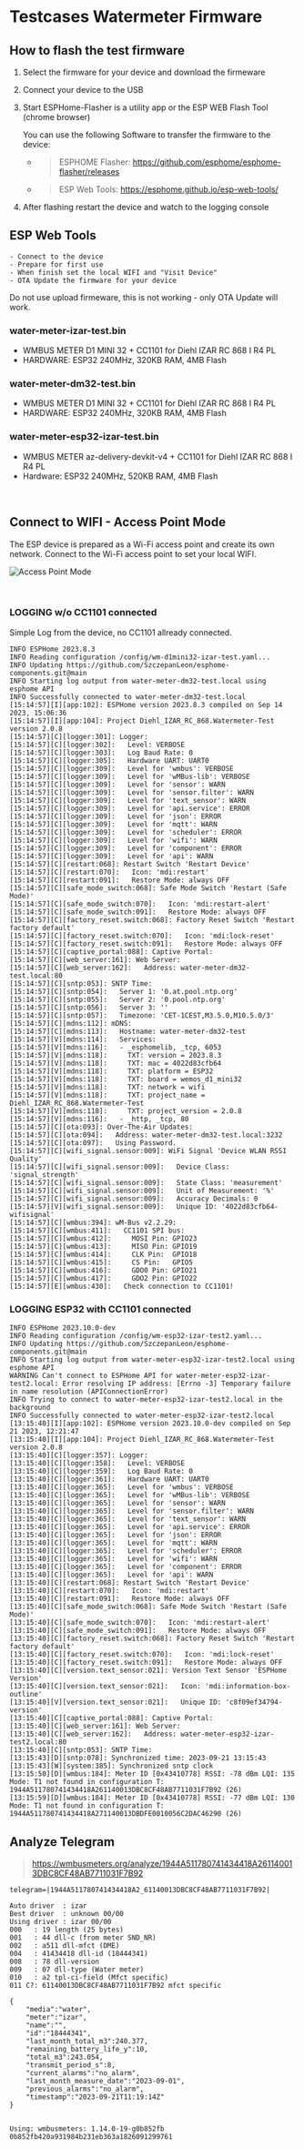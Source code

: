 # Testcases Watermeter Firmware

## How to flash the test firmware

1. Select the firmware for your device and download the firmeware
2. Connect your device to the USB 
3. Start ESPHome-Flasher is a utility app or the ESP WEB Flash Tool (chrome browser)

   You can use the following Software to transfer the firmware to the device:
    - > ESPHOME Flasher: https://github.com/esphome/esphome-flasher/releases
    - > ESP Web Tools: https://esphome.github.io/esp-web-tools/
4. After flashing restart the device and watch to the logging console

## ESP Web Tools
    - Connect to the device
    - Prepare for first use
    - When finish set the local WIFI and "Visit Device"
    - OTA Update the firmware for your device
    
Do not use upload firmeware, this is not working - only OTA Update will work.

### water-meter-izar-test.bin
- WMBUS METER D1 MINI 32 + CC1101 for Diehl IZAR RC 868 I R4 PL
- HARDWARE: ESP32 240MHz, 320KB RAM, 4MB Flash

### water-meter-dm32-test.bin
- WMBUS METER D1 MINI 32 + CC1101 for Diehl IZAR RC 868 I R4 PL
- HARDWARE: ESP32 240MHz, 320KB RAM, 4MB Flash

### water-meter-esp32-izar-test.bin
- WMBUS METER az-delivery-devkit-v4 + CC1101 for Diehl IZAR RC 868 I R4 PL
- Hardware: ESP32 240MHz, 520KB RAM, 4MB Flash

<br>

## Connect to WIFI - Access Point Mode
The ESP device is prepared as a Wi-Fi access point and create its own network. Connect to the Wi-Fi access point to set your local WIFI.

![Access Point Mode](./WLAN_ACCESS.png)

<br>


### LOGGING w/o CC1101 connected

Simple Log from the device, no CC1101 allready connected.

```
INFO ESPHome 2023.8.3
INFO Reading configuration /config/wm-d1mini32-izar-test.yaml...
INFO Updating https://github.com/SzczepanLeon/esphome-components.git@main
INFO Starting log output from water-meter-dm32-test.local using esphome API
INFO Successfully connected to water-meter-dm32-test.local
[15:14:57][I][app:102]: ESPHome version 2023.8.3 compiled on Sep 14 2023, 15:06:36
[15:14:57][I][app:104]: Project Diehl_IZAR_RC_868.Watermeter-Test version 2.0.8
[15:14:57][C][logger:301]: Logger:
[15:14:57][C][logger:302]:   Level: VERBOSE
[15:14:57][C][logger:303]:   Log Baud Rate: 0
[15:14:57][C][logger:305]:   Hardware UART: UART0
[15:14:57][C][logger:309]:   Level for 'wmbus': VERBOSE
[15:14:57][C][logger:309]:   Level for 'wMBus-lib': VERBOSE
[15:14:57][C][logger:309]:   Level for 'sensor': WARN
[15:14:57][C][logger:309]:   Level for 'sensor.filter': WARN
[15:14:57][C][logger:309]:   Level for 'text_sensor': WARN
[15:14:57][C][logger:309]:   Level for 'api.service': ERROR
[15:14:57][C][logger:309]:   Level for 'json': ERROR
[15:14:57][C][logger:309]:   Level for 'mqtt': WARN
[15:14:57][C][logger:309]:   Level for 'scheduler': ERROR
[15:14:57][C][logger:309]:   Level for 'wifi': WARN
[15:14:57][C][logger:309]:   Level for 'component': ERROR
[15:14:57][C][logger:309]:   Level for 'api': WARN
[15:14:57][C][restart:068]: Restart Switch 'Restart Device'
[15:14:57][C][restart:070]:   Icon: 'mdi:restart'
[15:14:57][C][restart:091]:   Restore Mode: always OFF
[15:14:57][C][safe_mode_switch:068]: Safe Mode Switch 'Restart (Safe Mode)'
[15:14:57][C][safe_mode_switch:070]:   Icon: 'mdi:restart-alert'
[15:14:57][C][safe_mode_switch:091]:   Restore Mode: always OFF
[15:14:57][C][factory_reset.switch:068]: Factory Reset Switch 'Restart factory default'
[15:14:57][C][factory_reset.switch:070]:   Icon: 'mdi:lock-reset'
[15:14:57][C][factory_reset.switch:091]:   Restore Mode: always OFF
[15:14:57][C][captive_portal:088]: Captive Portal:
[15:14:57][C][web_server:161]: Web Server:
[15:14:57][C][web_server:162]:   Address: water-meter-dm32-test.local:80
[15:14:57][C][sntp:053]: SNTP Time:
[15:14:57][C][sntp:054]:   Server 1: '0.at.pool.ntp.org'
[15:14:57][C][sntp:055]:   Server 2: '0.pool.ntp.org'
[15:14:57][C][sntp:056]:   Server 3: ''
[15:14:57][C][sntp:057]:   Timezone: 'CET-1CEST,M3.5.0,M10.5.0/3'
[15:14:57][C][mdns:112]: mDNS:
[15:14:57][C][mdns:113]:   Hostname: water-meter-dm32-test
[15:14:57][V][mdns:114]:   Services:
[15:14:57][V][mdns:116]:   - _esphomelib, _tcp, 6053
[15:14:57][V][mdns:118]:     TXT: version = 2023.8.3
[15:14:57][V][mdns:118]:     TXT: mac = 4022d83cfb64
[15:14:57][V][mdns:118]:     TXT: platform = ESP32
[15:14:57][V][mdns:118]:     TXT: board = wemos_d1_mini32
[15:14:57][V][mdns:118]:     TXT: network = wifi
[15:14:57][V][mdns:118]:     TXT: project_name = Diehl_IZAR_RC_868.Watermeter-Test
[15:14:57][V][mdns:118]:     TXT: project_version = 2.0.8
[15:14:57][V][mdns:116]:   - _http, _tcp, 80
[15:14:57][C][ota:093]: Over-The-Air Updates:
[15:14:57][C][ota:094]:   Address: water-meter-dm32-test.local:3232
[15:14:57][C][ota:097]:   Using Password.
[15:14:57][C][wifi_signal.sensor:009]: WiFi Signal 'Device WLAN RSSI Quality'
[15:14:57][C][wifi_signal.sensor:009]:   Device Class: 'signal_strength'
[15:14:57][C][wifi_signal.sensor:009]:   State Class: 'measurement'
[15:14:57][C][wifi_signal.sensor:009]:   Unit of Measurement: '%'
[15:14:57][C][wifi_signal.sensor:009]:   Accuracy Decimals: 0
[15:14:57][V][wifi_signal.sensor:009]:   Unique ID: '4022d83cfb64-wifisignal'
[15:14:57][C][wmbus:394]: wM-Bus v2.2.29:
[15:14:57][C][wmbus:411]:   CC1101 SPI bus:
[15:14:57][C][wmbus:412]:     MOSI Pin: GPIO23
[15:14:57][C][wmbus:413]:     MISO Pin: GPIO19
[15:14:57][C][wmbus:414]:     CLK Pin:  GPIO18
[15:14:57][C][wmbus:415]:     CS Pin:   GPIO5
[15:14:57][C][wmbus:416]:     GDO0 Pin: GPIO21
[15:14:57][C][wmbus:417]:     GDO2 Pin: GPIO22
[15:14:57][E][wmbus:430]:   Check connection to CC1101!
```

### LOGGING ESP32 with CC1101 connected

```
INFO ESPHome 2023.10.0-dev
INFO Reading configuration /config/wm-esp32-izar-test2.yaml...
INFO Updating https://github.com/SzczepanLeon/esphome-components.git@main
INFO Starting log output from water-meter-esp32-izar-test2.local using esphome API
WARNING Can't connect to ESPHome API for water-meter-esp32-izar-test2.local: Error resolving IP address: [Errno -3] Temporary failure in name resolution (APIConnectionError)
INFO Trying to connect to water-meter-esp32-izar-test2.local in the background
INFO Successfully connected to water-meter-esp32-izar-test2.local
[13:15:40][I][app:102]: ESPHome version 2023.10.0-dev compiled on Sep 21 2023, 12:21:47
[13:15:40][I][app:104]: Project Diehl_IZAR_RC_868.Watermeter-Test version 2.0.8
[13:15:40][C][logger:357]: Logger:
[13:15:40][C][logger:358]:   Level: VERBOSE
[13:15:40][C][logger:359]:   Log Baud Rate: 0
[13:15:40][C][logger:361]:   Hardware UART: UART0
[13:15:40][C][logger:365]:   Level for 'wmbus': VERBOSE
[13:15:40][C][logger:365]:   Level for 'wMBus-lib': VERBOSE
[13:15:40][C][logger:365]:   Level for 'sensor': WARN
[13:15:40][C][logger:365]:   Level for 'sensor.filter': WARN
[13:15:40][C][logger:365]:   Level for 'text_sensor': WARN
[13:15:40][C][logger:365]:   Level for 'api.service': ERROR
[13:15:40][C][logger:365]:   Level for 'json': ERROR
[13:15:40][C][logger:365]:   Level for 'mqtt': WARN
[13:15:40][C][logger:365]:   Level for 'scheduler': ERROR
[13:15:40][C][logger:365]:   Level for 'wifi': WARN
[13:15:40][C][logger:365]:   Level for 'component': ERROR
[13:15:40][C][logger:365]:   Level for 'api': WARN
[13:15:40][C][restart:068]: Restart Switch 'Restart Device'
[13:15:40][C][restart:070]:   Icon: 'mdi:restart'
[13:15:40][C][restart:091]:   Restore Mode: always OFF
[13:15:40][C][safe_mode_switch:068]: Safe Mode Switch 'Restart (Safe Mode)'
[13:15:40][C][safe_mode_switch:070]:   Icon: 'mdi:restart-alert'
[13:15:40][C][safe_mode_switch:091]:   Restore Mode: always OFF
[13:15:40][C][factory_reset.switch:068]: Factory Reset Switch 'Restart factory default'
[13:15:40][C][factory_reset.switch:070]:   Icon: 'mdi:lock-reset'
[13:15:40][C][factory_reset.switch:091]:   Restore Mode: always OFF
[13:15:40][C][version.text_sensor:021]: Version Text Sensor 'ESPHome Version'
[13:15:40][C][version.text_sensor:021]:   Icon: 'mdi:information-box-outline'
[13:15:40][V][version.text_sensor:021]:   Unique ID: 'c8f09ef34794-version'
[13:15:40][C][captive_portal:088]: Captive Portal:
[13:15:40][C][web_server:161]: Web Server:
[13:15:40][C][web_server:162]:   Address: water-meter-esp32-izar-test2.local:80
[13:15:40][C][sntp:053]: SNTP Time:
[13:15:43][D][sntp:078]: Synchronized time: 2023-09-21 13:15:43
[13:15:43][W][system:385]: Synchronized sntp clock
[13:15:50][D][wmbus:184]: Meter ID [0x43410778] RSSI: -78 dBm LQI: 135 Mode: T1 not found in configuration T: 1944A511780741434418A261140013DBC8CF48AB7711031F7B92 (26)
[13:15:59][D][wmbus:184]: Meter ID [0x43410778] RSSI: -77 dBm LQI: 130 Mode: T1 not found in configuration T: 1944A511780741434418A271140013DBDFE0010056C2DAC46290 (26)
```

## Analyze Telegram

> https://wmbusmeters.org/analyze/1944A511780741434418A261140013DBC8CF48AB7711031F7B92

```
telegram=|1944A511780741434418A2_61140013DBC8CF48AB7711031F7B92|

Auto driver  : izar
Best driver  : unknown 00/00
Using driver : izar 00/00
000   : 19 length (25 bytes)
001   : 44 dll-c (from meter SND_NR)
002   : a511 dll-mfct (DME)
004   : 41434418 dll-id (18444341)
008   : 78 dll-version
009   : 07 dll-type (Water meter)
010   : a2 tpl-ci-field (Mfct specific)
011 C?: 61140013DBC8CF48AB7711031F7B92 mfct specific

{
    "media":"water",
    "meter":"izar",
    "name":"",
    "id":"18444341",
    "last_month_total_m3":240.377,
    "remaining_battery_life_y":10,
    "total_m3":243.054,
    "transmit_period_s":8,
    "current_alarms":"no_alarm",
    "last_month_measure_date":"2023-09-01",
    "previous_alarms":"no_alarm",
    "timestamp":"2023-09-21T11:19:14Z"
}


Using: wmbusmeters: 1.14.0-19-g0b852fb
0b852fb420a931984b231eb363a1826091299761
```


